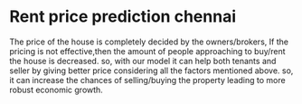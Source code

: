 # Rent price prediction chennai

The price of the house is completely decided by the owners/brokers, If the pricing is not effective,then the amount of people approaching to buy/rent the house is decreased. so, with our model it can help both tenants and seller by giving better price considering all the factors mentioned above. so, it can increase the chances of selling/buying the property leading to more robust economic growth.
